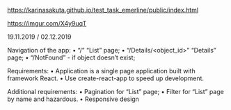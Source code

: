 https://karinasakuta.github.io/test_task_emerline/public/index.html

https://imgur.com/X4y9uqT

19.11.2019 / 02.12.2019

Navigation of the app:
• “/” “List” page;
• “/Details/&lt;object_id&gt;” “Details” page;
• “/NotFound” - if object doesn’t exist;

Requirements:
• Application is a single page application built with framework React.
• Use create-react-app to speed up development.

Additional requirements:
• Pagination for “List” page;
• Filter for “List” page by name and hazardous.
• Responsive design
